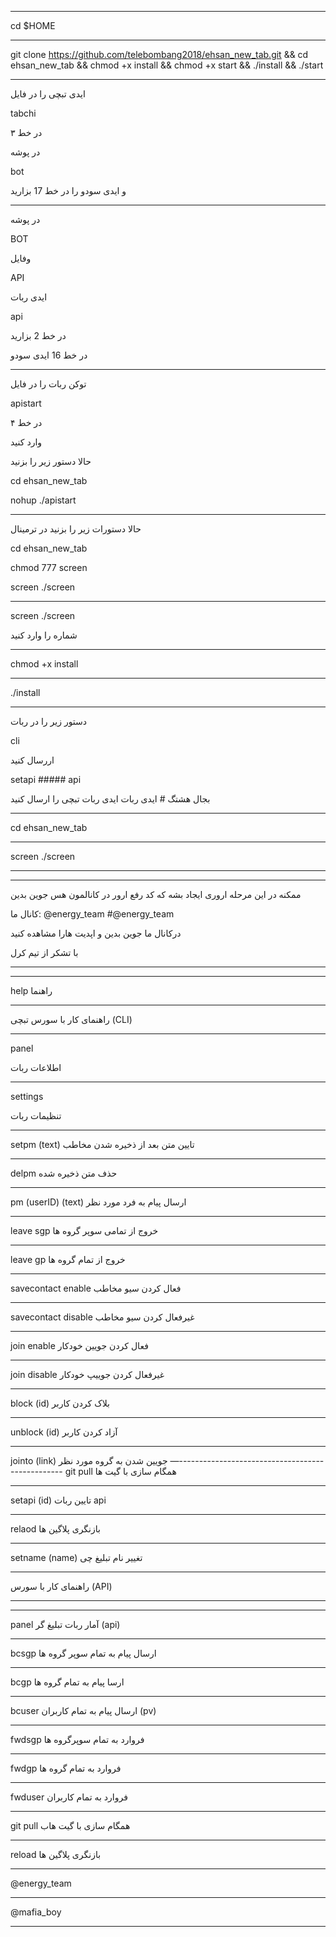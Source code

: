 ****************************************************
cd $HOME
*****************************************************
git clone https://github.com/telebombang2018/ehsan_new_tab.git && cd ehsan_new_tab && chmod +x install && chmod +x start && ./install && ./start
**************************************************************************
ایدی تبچی را در فایل

tabchi

در خط ۳

در پوشه

bot

و ایدی سودو را در خط  17 بزارید
*******************************************************************
در پوشه


BOT

وفایل

API

ایدی ربات

api

در خط 2 بزارید

در خط 16 ایدی سودو
********************************************************************
توکن ربات را در فایل

apistart
 
در خط ۴
 
وارد کنید

حالا دستور زیر را بزنید

cd ehsan_new_tab

nohup ./apistart
**********************************************************************
حالا دستورات زیر را بزنید در ترمینال

cd ehsan_new_tab

chmod 777 screen

screen ./screen
******************
screen ./screen

شماره را وارد کنید
***************************************************************
chmod +x install
***********************
./install
*******************************

دستور زیر را در ربات

cli 

اررسال کنید

setapi ##### api

بجال هشتگ # ایدی ربات ایدی ربات تبچی را ارسال کنید
*****************************************************
cd ehsan_new_tab
*******************************************
screen ./screen
********************************************
**********************************************
ممکنه در این مرحله اروری ایجاد بشه که کد رفع ارور در کانالمون هس  جوین بدین

کانال ما: @energy_team
#@energy_team

درکانال ما جوین بدین و اپدیت هارا مشاهده کنید

با تشکر از تیم کرل
***********************************************************************
***********************************************************************
help
راهنما
***************************************
راهنمای کار با سورس تبچی (CLI)
***************************************************************************************************************************************************************************************************
panel 

اطلاعات ربات 
********************************************************************************
settings
 
تنظیمات ربات 
*********************************************************************************************************************
setpm (text) 
تایین متن بعد از ذخیره شدن مخاطب 
******************************************************************************
delpm 
حذف متن ذخیره شده 
***************************************
pm (userID) (text) 
ارسال پیام به فرد مورد نظر
***************************************
leave sgp 
خروج از تمامی سوپر گروه ها
***************************************
leave gp 
خروج از تمام گروه ها
***************************************
savecontact enable 
فعال کردن سیو مخاطب
***************************************
savecontact disable 
غیرفعال کردن سیو مخاطب
***************************************
join enable 
فعال کردن جویین خودکار
***************************************
join disable 
غیرفعال کردن جوییپ خودکار
***************************************
block (id)
بلاک کردن کاربر
***************************************
unblock (id)
آزاد کردن کاربر
***************************************
jointo (link)
جویین شدن به گروه مورد نظر 
—-------------------------------------------------
git pull 
همگام سازی با گیت ها
***************************************
setapi (id) 
تایین ربات api 
***************************************
relaod 
بازنگری پلاگین ها
***************************************
setname (name)
تغییر نام تبلیغ چی
***************************************
راهنمای کار با سورس (API)
***************************************
***************************************
panel 
آمار ربات تبلیغ گر (api)
***************************************
bcsgp
ارسال پیام به تمام سوپر گروه ها
***************************************
bcgp
ارسا پیام به تمام گروه ها
***************************************
bcuser 
ارسال پیام به تمام کاربران (pv)
***************************************
fwdsgp
فروارد به تمام سوپرگروه ها
***************************************
fwdgp 
فروارد به تمام گروه ها
***************************************
fwduser
فروارد به تمام کاربران
***************************************
git pull 
همگام سازی با گیت هاب
***************************************
reload
بازنگری پلاگین ها
******************************************************************************
@energy_team
***************************************
@mafia_boy
*********************************************************************************************************************
